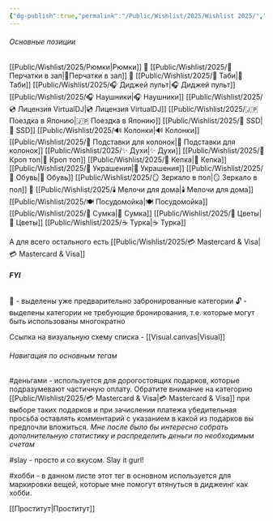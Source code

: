 ```yaml
---
{"dg-publish":true,"permalink":"/Public/Wishlist/2025/Wishlist 2025/","tags":["gardenEntry"]}
---
```


###### Основные позиции
[[Public/Wishlist/2025/Рюмки\|Рюмки]] 🔐 
[[Public/Wishlist/2025/🧤Перчатки в зал\|🧤Перчатки в зал]] 🔐
[[Public/Wishlist/2025/🐄 Таби\|🐄 Таби]] 
[[Public/Wishlist/2025/🎧 Диджей пульт\|🎧 Диджей пульт]]
[[Public/Wishlist/2025/🎧 Наушники\|🎧 Наушники]] 
[[Public/Wishlist/2025/💿 Лицензия VirtualDJ\|💿 Лицензия VirtualDJ]] 
[[Public/Wishlist/2025/🇯🇵 Поездка в Японию\|🇯🇵 Поездка в Японию]] 
[[Public/Wishlist/2025/💾 SSD\|💾 SSD]] 
[[Public/Wishlist/2025/🔊 Колонки\|🔊 Колонки]] 
[[Public/Wishlist/2025/🔺 Подставки для колонок\|🔺 Подставки для колонок]]
[[Public/Wishlist/2025/✨ Духи\|✨ Духи]] 
[[Public/Wishlist/2025/👕 Кроп топ\|👕 Кроп топ]] 
[[Public/Wishlist/2025/🧢 Кепка\|🧢 Кепка]] 
[[Public/Wishlist/2025/💍 Украшения\|💍 Украшения]] 
[[Public/Wishlist/2025/👟 Обувь\|👟 Обувь]] 
[[Public/Wishlist/2025/🪞 Зеркало в пол\|🪞 Зеркало в пол]] 🔐 
[[Public/Wishlist/2025/🕯️ Мелочи для дома\|🕯️ Мелочи для дома]] 
[[Public/Wishlist/2025/🍽️ Посудомойка\|🍽️ Посудомойка]] 
[[Public/Wishlist/2025/👜 Сумка\|👜 Сумка]] 
[[Public/Wishlist/2025/💐 Цветы\|💐 Цветы]] 
[[Public/Wishlist/2025/☕ Турка\|☕ Турка]]

А для всего остального есть [[Public/Wishlist/2025/💳 Mastercard & Visa\|💳 Mastercard & Visa]]

###### **FYI**
🔐 - выделены уже предварительно забронированные категории
🔓 - выделены категории не требующие бронирования, т.е. которые могут быть использованы многократно

Ссылка на визуальную схему списка - [[Visual.canvas|Visual]] 

###### *Навигация по основным тегам*
#деньгами - используется для дорогостоящих подарков, которые подразумевают частичную оплату. Обратите внимание на категорию  [[Public/Wishlist/2025/💳 Mastercard & Visa\|💳 Mastercard & Visa]] при выборе таких подарков и при зачислении платежа убедительная просьба оставлять комментарий с указанием в какой из подарков вы предпочли вложиться. *Мне после было бы интересно собрать дополнительную статистику и распределить деньги по необходимым счетам*

#slay - просто и со вкусом. Slay it gurl!

#хобби - в данном листе этот тег в основном используется для маркировки вещей, которые мне помогут втянуться в диджеинг как хобби. 


[[Проститут\|Проститут]]